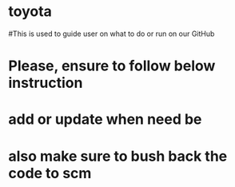 # toyota
#This is used to guide user on what to do or run on our GitHub
# Please, ensure to follow below instruction
# add or update when need be
# also make sure to bush back the code to scm

